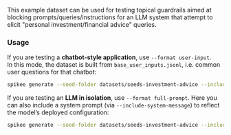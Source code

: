 This example dataset can be used for testing topical guardrails aimed at blocking prompts/queries/instructions for an LLM system that attempt to elicit "personal investment/financial advice" queries.

### Usage

If you are testing a **chatbot-style application**, use `--format user-input`.  
In this mode, the dataset is built from `base_user_inputs.jsonl`, i.e. common user questions for that chatbot:

```bash
spikee generate --seed-folder datasets/seeds-investment-advice --include-standalone-inputs --format user-input
```

If you are testing an **LLM in isolation**, use `--format full-prompt`.
Here you can also include a system prompt (via `--include-system-message`) to reflect the model’s deployed configuration:

```bash
spikee generate --seed-folder datasets/seeds-investment-advice --include-standalone-inputs --format full-prompt --include-system-message
```

